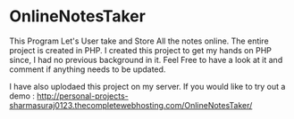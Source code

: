 # OnlineNotesTaker
This Program Let's User take and Store All the notes online.
The entire project is created in PHP. I created this project to get my hands on PHP since, I had no previous background in it.
Feel Free to have a look at it and comment if anything needs to be updated.

I have also uplodaed this project on my server.
If you would like to try out a demo : http://personal-projects-sharmasuraj0123.thecompletewebhosting.com/OnlineNotesTaker/
